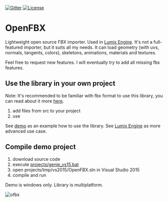 [![Gitter](https://badges.gitter.im/Join%20Chat.svg)](https://gitter.im/nem0/LumixEngine?utm_source=badge&utm_medium=badge&utm_campaign=pr-badge)
[![License](http://img.shields.io/:license-mit-blue.svg)](http://doge.mit-license.org)

# OpenFBX

Lightweight open source FBX importer. Used in [Lumix Engine](https://github.com/nem0/lumixengine). It's not a full-featured importer, but it suits all my needs. It can load geometry (with uvs, normals, tangents, colors), skeletons, animations, materials and textures. 

Feel free to request new features. I will eventually try to add all missing fbx features.

## Use the library in your own project

Note: It's recommended to be familiar with fbx format to use this library, you can read about it more [here](http://help.autodesk.com/view/FBX/2017/ENU/?guid=__files_GUID_F194000D_5AD4_49C1_86CC_5DAC2CE64E97_htm).

1. add files from src to your project
2. use

See [demo](https://github.com/nem0/OpenFBX/blob/master/demo/main.cpp#L203) as an example how to use the library.
See [Lumix Engine](https://github.com/nem0/LumixEngine/blob/master/src/renderer/editor/import_asset_dialog.cpp#L504) as more advanced use case.

## Compile demo project

1. download source code
2. execute [projects/genie_vs15.bat](https://github.com/nem0/OpenFBX/blob/master/projects/genie_vs15.bat)
3. open projects/tmp/vs2015/OpenFBX.sln in Visual Studio 2015
4. compile and run

Demo is windows only. Library is multiplatform.

![ofbx](https://user-images.githubusercontent.com/153526/27876079-eea3c872-61b5-11e7-9fce-3a7c558fb0d2.png)

